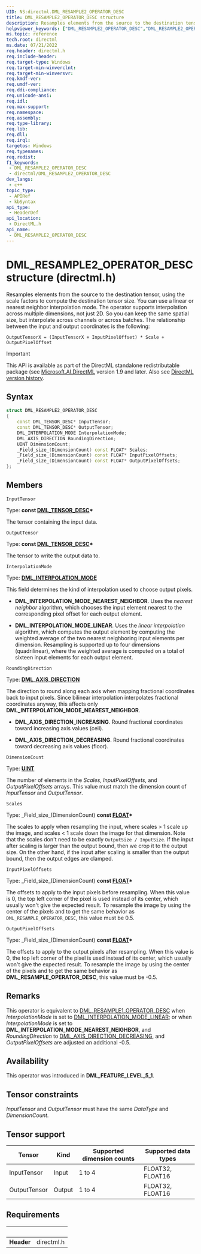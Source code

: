 ```yaml
---
UID: NS:directml.DML_RESAMPLE2_OPERATOR_DESC
title: DML_RESAMPLE2_OPERATOR_DESC structure
description: Resamples elements from the source to the destination tensor, using the scale factors to compute the destination tensor size.
helpviewer_keywords: ["DML_RESAMPLE2_OPERATOR_DESC","DML_RESAMPLE2_OPERATOR_DESC structure","direct3d12.dml_resample2_operator_desc","directml/DML_RESAMPLE2_OPERATOR_DESC"]
ms.topic: reference
tech.root: directml
ms.date: 07/21/2022
req.header: directml.h
req.include-header: 
req.target-type: Windows
req.target-min-winverclnt: 
req.target-min-winversvr: 
req.kmdf-ver: 
req.umdf-ver: 
req.ddi-compliance: 
req.unicode-ansi: 
req.idl: 
req.max-support: 
req.namespace: 
req.assembly: 
req.type-library: 
req.lib: 
req.dll: 
req.irql: 
targetos: Windows
req.typenames: 
req.redist: 
f1_keywords:
 - DML_RESAMPLE2_OPERATOR_DESC
 - directml/DML_RESAMPLE2_OPERATOR_DESC
dev_langs:
 - c++
topic_type:
 - APIRef
 - kbSyntax
api_type:
 - HeaderDef
api_location:
 - DirectML.h
api_name:
 - DML_RESAMPLE2_OPERATOR_DESC
---
```


# DML_RESAMPLE2_OPERATOR_DESC structure (directml.h)

Resamples elements from the source to the destination tensor, using the scale factors to compute the destination tensor size. You can use a linear or nearest neighbor interpolation mode. The operator supports interpolation across multiple dimensions, not just 2D. So you can keep the same spatial size, but interpolate across channels or across batches. The relationship between the input and output coordinates is the following:

`OutputTensorX = (InputTensorX + InputPixelOffset) * Scale + OutputPixelOffset`

> [!IMPORTANT]
> This API is available as part of the DirectML standalone redistributable package (see [Microsoft.AI.DirectML](https://www.nuget.org/packages/Microsoft.AI.DirectML/) version 1.9 and later. Also see [DirectML version history](../dml-version-history.md).

## Syntax

```cpp
struct DML_RESAMPLE2_OPERATOR_DESC
{
    const DML_TENSOR_DESC* InputTensor;
    const DML_TENSOR_DESC* OutputTensor;
    DML_INTERPOLATION_MODE InterpolationMode;
    DML_AXIS_DIRECTION RoundingDirection;
    UINT DimensionCount;
    _Field_size_(DimensionCount) const FLOAT* Scales;
    _Field_size_(DimensionCount) const FLOAT* InputPixelOffsets;
    _Field_size_(DimensionCount) const FLOAT* OutputPixelOffsets;
};
```

## Members

`InputTensor`

Type: **const [DML_TENSOR_DESC](/windows/win32/api/directml/ns-directml-dml_tensor_desc)\***

The tensor containing the input data.

`OutputTensor`

Type: **const [DML_TENSOR_DESC](/windows/win32/api/directml/ns-directml-dml_tensor_desc)\***

The tensor to write the output data to.

`InterpolationMode`

Type: [**DML_INTERPOLATION_MODE**](/windows/win32/api/directml/ne-directml-dml_interpolation_mode)

This field determines the kind of interpolation used to choose output pixels.

- **DML_INTERPOLATION_MODE_NEAREST_NEIGHBOR**. Uses the *nearest neighbor* algorithm, which chooses the input element nearest to the corresponding pixel offset for each output element.

- **DML_INTERPOLATION_MODE_LINEAR**. Uses the *linear interpolation* algorithm, which computes the output element by computing the weighted average of the two nearest neighboring input elements per dimension. Resampling is supported up to four dimensions (quadrilinear), where the weighted average is computed on a total of sixteen input elements for each output element.

`RoundingDirection`

Type: [**DML_AXIS_DIRECTION**](/windows/win32/api/directml/ne-directml-dml_axis_direction)

The direction to round along each axis when mapping fractional coordinates back to input pixels. Since bilinear interpolation interpolates fractional coordinates anyway, this affects only **DML_INTERPOLATION_MODE_NEAREST_NEIGHBOR**.

- **DML_AXIS_DIRECTION_INCREASING**. Round fractional coordinates toward increasing axis values (ceil).

- **DML_AXIS_DIRECTION_DECREASING**. Round fractional coordinates toward decreasing axis values (floor).

`DimensionCount`

Type: [**UINT**](/windows/win32/winprog/windows-data-types)

The number of elements in the *Scales*, *InputPixelOffsets*, and *OutputPixelOffsets* arrays. This value must match the dimension count of *InputTensor* and *OutputTensor*.

`Scales`

Type: \_Field\_size\_\(DimensionCount\) **const [FLOAT](/windows/win32/winprog/windows-data-types)\***

The scales to apply when resampling the input, where scales > 1 scale up the image, and scales < 1 scale down the image for that dimension. Note that the scales don't need to be exactly `OutputSize / InputSize`. If the input after scaling is larger than the output bound, then we crop it to the output size. On the other hand, if the input after scaling is smaller than the output bound, then the output edges are clamped.

`InputPixelOffsets`

Type: \_Field\_size\_\(DimensionCount\) **const [FLOAT](/windows/win32/winprog/windows-data-types)\***

The offsets to apply to the input pixels before resampling. When this value is 0, the top left corner of the pixel is used instead of its center, which usually won't give the expected result. To resample the image by using the center of the pixels and to get the same behavior as `DML_RESAMPLE_OPERATOR_DESC`, this value must be 0.5.

`OutputPixelOffsets`

Type: \_Field\_size\_\(DimensionCount\) **const [FLOAT](/windows/win32/winprog/windows-data-types)\***

The offsets to apply to the output pixels after resampling. When this value is 0, the top left corner of the pixel is used instead of its center, which usually won't give the expected result. To resample the image by using the center of the pixels and to get the same behavior as **DML_RESAMPLE_OPERATOR_DESC**, this value must be -0.5.

## Remarks

This operator is equivalent to [DML_RESAMPLE1_OPERATOR_DESC](/windows/win32/api/directml/ns-directml-dml_resample1_operator_desc) when *InterpolationMode* is set to [DML_INTERPOLATION_MODE_LINEAR](/windows/win32/api/directml/ne-directml-dml_interpolation_mode); or when *InterpolationMode* is set to **DML_INTERPOLATION_MODE_NEAREST_NEIGHBOR**, and *RoundingDirection* to [DML_AXIS_DIRECTION_DECREASING](/windows/win32/api/directml/ne-directml-dml_axis_direction), and *OutputPixelOffsets* are adjusted an additional -0.5.

## Availability
This operator was introduced in **DML_FEATURE_LEVEL_5_1**.

## Tensor constraints
*InputTensor* and *OutputTensor* must have the same *DataType* and *DimensionCount*.

## Tensor support
| Tensor | Kind | Supported dimension counts | Supported data types |
| ------ | ---- | -------------------------- | -------------------- |
| InputTensor | Input | 1 to 4 | FLOAT32, FLOAT16 |
| OutputTensor | Output | 1 to 4 | FLOAT32, FLOAT16 |

## Requirements
| &nbsp; | &nbsp; |
| ---- |:---- |
| **Header** | directml.h |
